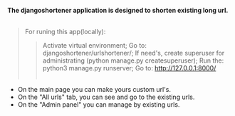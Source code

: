 **The djangoshortener application is designed to shorten existing long url.**
</br></br>
>For runing this app(locally):
>>Activate virtual environment;
>>Go to: djangoshortener/urlshortener/;
>>If need's, create superuser for administrating (python manage.py createsuperuser);
>>Run the: python3 manage.py runserver;
>>Go to: http://127.0.0.1:8000/
</br></br>
* On the main page you can make yours custom url's.
* On the "All urls" tab, you can see and go to the existing urls.
* On the "Admin panel" you can manage by existing urls.
